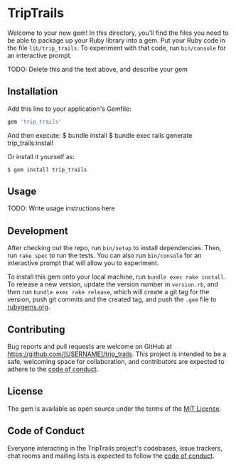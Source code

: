 # TripTrails

Welcome to your new gem! In this directory, you'll find the files you need to be able to package up your Ruby library into a gem. Put your Ruby code in the file `lib/trip_trails`. To experiment with that code, run `bin/console` for an interactive prompt.

TODO: Delete this and the text above, and describe your gem

## Installation

Add this line to your application's Gemfile:

```ruby
gem 'trip_trails'
```

And then execute:
    $ bundle install
    $ bundle exec rails generate trip_trails:install

Or install it yourself as:

    $ gem install trip_trails

## Usage

TODO: Write usage instructions here

## Development

After checking out the repo, run `bin/setup` to install dependencies. Then, run `rake spec` to run the tests. You can also run `bin/console` for an interactive prompt that will allow you to experiment.

To install this gem onto your local machine, run `bundle exec rake install`. To release a new version, update the version number in `version.rb`, and then run `bundle exec rake release`, which will create a git tag for the version, push git commits and the created tag, and push the `.gem` file to [rubygems.org](https://rubygems.org).

## Contributing

Bug reports and pull requests are welcome on GitHub at https://github.com/[USERNAME]/trip_trails. This project is intended to be a safe, welcoming space for collaboration, and contributors are expected to adhere to the [code of conduct](https://github.com/[USERNAME]/trip_trails/blob/master/CODE_OF_CONDUCT.md).

## License

The gem is available as open source under the terms of the [MIT License](https://opensource.org/licenses/MIT).

## Code of Conduct

Everyone interacting in the TripTrails project's codebases, issue trackers, chat rooms and mailing lists is expected to follow the [code of conduct](https://github.com/[USERNAME]/trip_trails/blob/master/CODE_OF_CONDUCT.md).
